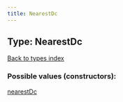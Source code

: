 ```yaml
---
title: NearestDc
---
```

## Type: NearestDc  
[Back to types index](index.md)



### Possible values (constructors):

[nearestDc](../constructors/nearestDc.md)  

